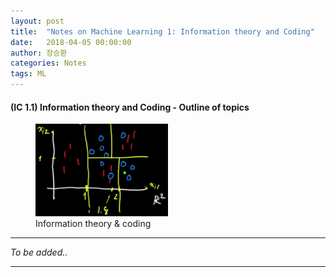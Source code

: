 ```yaml
---
layout: post
title:  "Notes on Machine Learning 1: Information theory and Coding"
date:   2018-04-05 00:00:00
author: 장승환
categories: Notes
tags: ML
---
```


#### (IC 1.1) Information theory and Coding - Outline of topics

<figure>
<img src="/assets/pics/mm-ml/bin-split.png" alt="Information theory & coding" style="width: 50%; height: 50%">
<figcaption>Information theory & coding
</figcaption>
</figure>

---

$$ $$

*To be added..*

---


